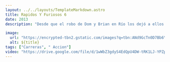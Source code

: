 ```yaml
---
layout: ../../layouts/TemplateMarkdown.astro
title: Rapidos Y Furiosos 6
date: 2013
description: "Desde que el robo de Dom y Brian en Río los dejó a ellos y a su equipo con mucho dinero, ellos se dispersan por todo el mundo; sin embargo, ellos tienen que vivir como fugitivos, incapaces de regresar con sus familias."

image:
  url: "https://encrypted-tbn2.gstatic.com/images?q=tbn:ANd9GcTn0D7Bb6Y6ot74OrDHOemRyaFjJq7KIpvKae-QDazfGgT9ycOZ"
  alt: ${title}
tags: ["Carreras", " Accion"]
video: "https://drive.google.com/file/d/1wWbZ3gdyS4EdQpU4DW-tRK1LJ-YPZp5x/preview"
---
```

